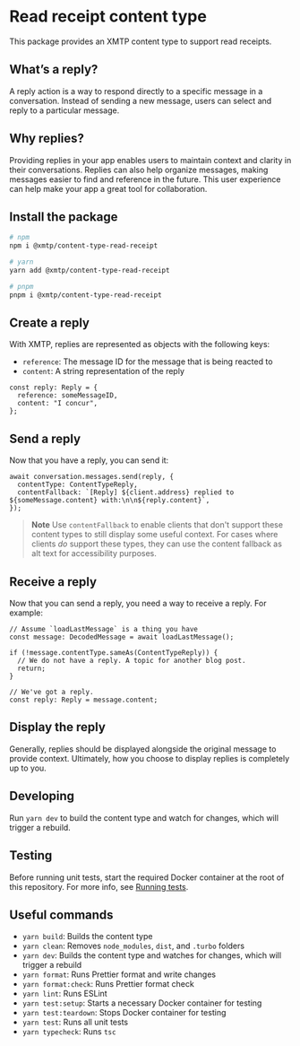 # Read receipt content type

This package provides an XMTP content type to support read receipts.

## What’s a reply?

A reply action is a way to respond directly to a specific message in a conversation. Instead of sending a new message, users can select and reply to a particular message.

## Why replies?

Providing replies in your app enables users to maintain context and clarity in their conversations. Replies can also help organize messages, making messages easier to find and reference in the future. This user experience can help make your app a great tool for collaboration.

## Install the package

```bash
# npm
npm i @xmtp/content-type-read-receipt

# yarn
yarn add @xmtp/content-type-read-receipt

# pnpm
pnpm i @xmtp/content-type-read-receipt
```

## Create a reply

With XMTP, replies are represented as objects with the following keys:

- `reference`: The message ID for the message that is being reacted to
- `content`: A string representation of the reply

```tsx
const reply: Reply = {
  reference: someMessageID,
  content: "I concur",
};
```

## Send a reply

Now that you have a reply, you can send it:

```tsx
await conversation.messages.send(reply, {
  contentType: ContentTypeReply,
  contentFallback: `[Reply] ${client.address} replied to ${someMessage.content} with:\n\n${reply.content}`,
});
```

> **Note**
> Use `contentFallback` to enable clients that don't support these content types to still display some useful context. For cases where clients *do* support these types, they can use the content fallback as alt text for accessibility purposes.

## Receive a reply

Now that you can send a reply, you need a way to receive a reply. For example:

```tsx
// Assume `loadLastMessage` is a thing you have
const message: DecodedMessage = await loadLastMessage();

if (!message.contentType.sameAs(ContentTypeReply)) {
  // We do not have a reply. A topic for another blog post.
  return;
}

// We've got a reply.
const reply: Reply = message.content;
```

## Display the reply

Generally, replies should be displayed alongside the original message to provide context. Ultimately, how you choose to display replies is completely up to you.

## Developing

Run `yarn dev` to build the content type and watch for changes, which will trigger a rebuild.

## Testing

Before running unit tests, start the required Docker container at the root of this repository. For more info, see [Running tests](../../README.md#running-tests).

## Useful commands

- `yarn build`: Builds the content type
- `yarn clean`: Removes `node_modules`, `dist`, and `.turbo` folders
- `yarn dev`: Builds the content type and watches for changes, which will trigger a rebuild
- `yarn format`: Runs Prettier format and write changes
- `yarn format:check`: Runs Prettier format check
- `yarn lint`: Runs ESLint
- `yarn test:setup`: Starts a necessary Docker container for testing
- `yarn test:teardown`: Stops Docker container for testing
- `yarn test`: Runs all unit tests
- `yarn typecheck`: Runs `tsc`
